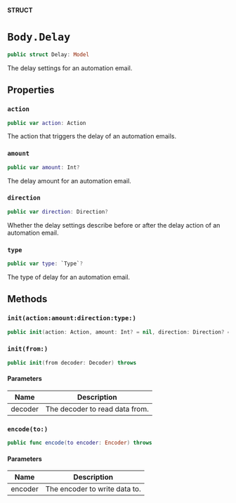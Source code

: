 **STRUCT**

# `Body.Delay`

```swift
public struct Delay: Model
```

The delay settings for an automation email.

## Properties
### `action`

```swift
public var action: Action
```

The action that triggers the delay of an automation emails.

### `amount`

```swift
public var amount: Int?
```

The delay amount for an automation email.

### `direction`

```swift
public var direction: Direction?
```

Whether the delay settings describe before or after the delay action of an automation email.

### `type`

```swift
public var type: `Type`?
```

The type of delay for an automation email.

## Methods
### `init(action:amount:direction:type:)`

```swift
public init(action: Action, amount: Int? = nil, direction: Direction? = nil, type: Type? = nil)
```

### `init(from:)`

```swift
public init(from decoder: Decoder) throws
```

#### Parameters

| Name | Description |
| ---- | ----------- |
| decoder | The decoder to read data from. |

### `encode(to:)`

```swift
public func encode(to encoder: Encoder) throws
```

#### Parameters

| Name | Description |
| ---- | ----------- |
| encoder | The encoder to write data to. |
